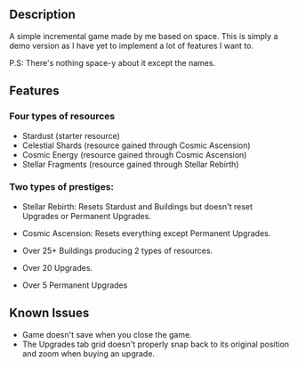 ## Description

A simple incremental game made by me based on space.
This is simply a demo version as I have yet to implement a lot of features I want to.

P.S: There's nothing space-y about it except the names.

## Features
### Four types of resources
 * Stardust (starter resource)
 * Celestial Shards (resource gained through Cosmic Ascension)
 * Cosmic Energy (resource gained through Cosmic Ascension)
 * Stellar Fragments (resource gained through Stellar Rebirth)

### Two types of prestiges:
 * Stellar Rebirth: Resets Stardust and Buildings but doesn't reset Upgrades or Permanent Upgrades.
 * Cosmic Ascension: Resets everything except Permanent Upgrades.

* Over 25+ Buildings producing 2 types of resources.
* Over 20 Upgrades.
* Over 5 Permanent Upgrades

## Known Issues
* Game doesn't save when you close the game.
* The Upgrades tab grid doesn't properly snap back to its original position and zoom when buying an upgrade.
